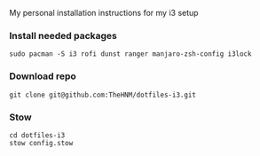 My personal installation instructions for my i3 setup

### Install needed packages
```
sudo pacman -S i3 rofi dunst ranger manjaro-zsh-config i3lock
```

### Download repo
```
git clone git@github.com:TheHNM/dotfiles-i3.git
```

### Stow
```
cd dotfiles-i3
stow config.stow
```
